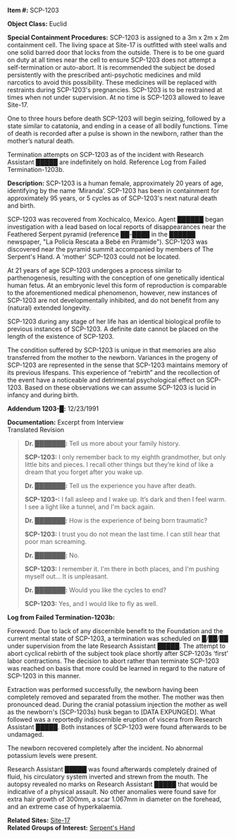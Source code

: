 **Item #:** SCP-1203

**Object Class:** Euclid

**Special Containment Procedures:** SCP-1203 is assigned to a 3m x 2m x 2m containment cell. The living space at Site-17 is outfitted with steel walls and one solid barred door that locks from the outside. There is to be one guard on duty at all times near the cell to ensure SCP-1203 does not attempt a self-termination or auto-abort. It is recommended the subject be dosed persistently with the prescribed anti-psychotic medicines and mild narcotics to avoid this possibility. These medicines will be replaced with restraints during SCP-1203's pregnancies. SCP-1203 is to be restrained at times when not under supervision. At no time is SCP-1203 allowed to leave Site-17.

One to three hours before death SCP-1203 will begin seizing, followed by a state similar to catatonia, and ending in a cease of all bodily functions. Time of death is recorded after a pulse is shown in the newborn, rather than the mother’s natural death.

Termination attempts on SCP-1203 as of the incident with Research Assistant █████ are indefinitely on hold. Reference Log from Failed Termination-1203b.

**Description:** SCP-1203 is a human female, approximately 20 years of age, identifying by the name ‘Miranda’. SCP-1203 has been in containment for approximately 95 years, or 5 cycles as of SCP-1203's next natural death and birth.

SCP-1203 was recovered from Xochicalco, Mexico. Agent ██████ began investigation with a lead based on local reports of disappearances near the Feathered Serpent pyramid (reference ██-████ in the ██████ newspaper, "La Policía Rescata a Bebé en Pirámide"). SCP-1203 was discovered near the pyramid summit accompanied by members of The Serpent's Hand. A 'mother' SCP-1203 could not be located.

At 21 years of age SCP-1203 undergoes a process similar to parthenogenesis, resulting with the conception of one genetically identical human fetus. At an embryonic level this form of reproduction is comparable to the aforementioned medical phenomenon, however, new instances of SCP-1203 are not developmentally inhibited, and do not benefit from any (natural) extended longevity.

SCP-1203 during any stage of her life has an identical biological profile to previous instances of SCP-1203. A definite date cannot be placed on the length of the existence of SCP-1203.

The condition suffered by SCP-1203 is unique in that memories are also transferred from the mother to the newborn. Variances in the progeny of SCP-1203 are represented in the sense that SCP-1203 maintains memory of its previous lifespans. This experience of “rebirth” and the recollection of the event have a noticeable and detrimental psychological effect on SCP-1203. Based on these observations we can assume SCP-1203 is lucid in infancy and during birth.

**Addendum 1203-█:** 12/23/1991

**Documentation:** Excerpt from Interview  
Translated Revision

> **Dr. ███████:** Tell us more about your family history.  
>   
> **SCP-1203:** I only remember back to my eighth grandmother, but only little bits and pieces. I recall other things but they’re kind of like a dream that you forget after you wake up.  
>   
> **Dr. ███████:** Tell us the experience you have after death.  
>   
> **SCP-1203-:** I fall asleep and I wake up. It’s dark and then I feel warm. I see a light like a tunnel, and I'm back again.  
>   
> **Dr. ███████:** How is the experience of being born traumatic?
> 
> **SCP-1203:** I trust you do not mean the last time. I can still hear that poor man screaming.
> 
> **Dr. ███████:** No.
> 
> **SCP-1203:** I remember it. I'm there in both places, and I'm pushing myself out… It is unpleasant.
> 
> **Dr. ███████:** Would you like the cycles to end?
> 
> **SCP-1203:** Yes, and I would like to fly as well.

**Log from Failed Termination-1203b:**

Foreword: Due to lack of any discernible benefit to the Foundation and the current mental state of SCP-1203, a termination was scheduled on █/██/██ under supervision from the late Research Assistant █████. The attempt to abort cyclical rebirth of the subject took place shortly after SCP-1203s ‘first’ labor contractions. The decision to abort rather than terminate SCP-1203 was reached on basis that more could be learned in regard to the nature of SCP-1203 in this manner.

Extraction was performed successfully, the newborn having been completely removed and separated from the mother. The mother was then pronounced dead. During the cranial potassium injection the mother as well as the newborn's (SCP-1203s) husk began to \[DATA EXPUNGED\]. What followed was a reportedly indiscernible eruption of viscera from Research Assistant █████. Both instances of SCP-1203 were found afterwards to be undamaged.

The newborn recovered completely after the incident. No abnormal potassium levels were present.

Research Assistant █████ was found afterwards completely drained of fluid, his circulatory system inverted and strewn from the mouth. The autopsy revealed no marks on Research Assistant █████ that would be indicative of a physical assault. No other anomalies were found save for extra hair growth of 300mm, a scar 1.067mm in diameter on the forehead, and an extreme case of hyperkalaemia.

**Related Sites:** [Site-17](/secure-facilities-locations)  
**Related Groups of Interest:** [Serpent's Hand](/serpent-s-hand-hub)
